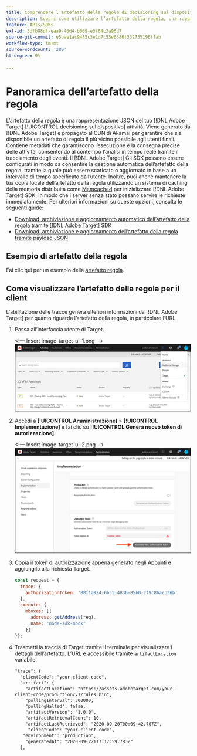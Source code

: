 ```yaml
---
title: Comprendere l’artefatto della regola di decisioning sul dispositivo
description: Scopri come utilizzare l’artefatto della regola, una rappresentazione JSON del tuo [!DNL Adobe Target] [!UICONTROL decisioning sul dispositivo] attività.
feature: APIs/SDKs
exl-id: 3dfb08df-eaa9-43d4-b009-e5f64c3a96d7
source-git-commit: e5bae1ac9485c3e1d7c55e6386f332755196ffab
workflow-type: tm+mt
source-wordcount: '280'
ht-degree: 0%

---
```


# Panoramica dell’artefatto della regola

L’artefatto della regola è una rappresentazione JSON del tuo [!DNL Adobe Target] [!UICONTROL decisioning sul dispositivo] attività. Viene generato da [!DNL Adobe Target] e propagato al CDN di Akamai per garantire che sia disponibile un artefatto di regola il più vicino possibile agli utenti finali. Contiene metadati che garantiscono l’esecuzione e la consegna precise delle attività, consentendo al contempo l’analisi in tempo reale tramite il tracciamento degli eventi. Il [!DNL Adobe Target] Gli SDK possono essere configurati in modo da consentire la gestione automatica dell’artefatto della regola, tramite la quale può essere scaricato o aggiornato in base a un intervallo di tempo specificato dall’utente. Inoltre, puoi anche mantenere la tua copia locale dell’artefatto della regola utilizzando un sistema di caching della memoria distribuita come [Memcached](https://memcached.org/) per inizializzare [!DNL Adobe Target] SDK, in modo che i server senza stato possano servire le richieste immediatamente. Per ulteriori informazioni su queste opzioni, consulta le seguenti guide:

* [Download, archiviazione e aggiornamento automatico dell’artefatto della regola tramite [!DNL Adobe Target] SDK](rule-artifact-sdk.md)
* [Download, archiviazione e aggiornamento dell’artefatto della regola tramite payload JSON](rule-artifact-json.md)

## Esempio di artefatto della regola

Fai clic qui per un esempio della [artefatto regola](rule-artifact-example.md).

## Come visualizzare l’artefatto della regola per il client

L&#39;abilitazione delle tracce genera ulteriori informazioni da [!DNL Adobe Target] per quanto riguarda l’artefatto della regola, in particolare l’URL.

1. Passa all’interfaccia utente di Target.

   &lt;!— Insert image-target-ui-1.png —>
   ![immagine alt](assets/asset-rule-artifact-1.png)

1. Accedi a **[!UICONTROL Amministrazione]** > **[!UICONTROL Implementazione]** e fai clic su **[!UICONTROL Genera nuovo token di autorizzazione]**.

   &lt;!— Insert image-target-ui-2.png —>
   ![immagine alt](assets/asset-rule-artifact-2.png)

1. Copia il token di autorizzazione appena generato negli Appunti e aggiungilo alla richiesta Target.

   ```javascript {line-numbers="true"}
   const request = {
     trace: {
       authorizationToken: '88f1a924-6bc5-4836-8560-2f9c86aeb36b'
     },
     execute: {
       mboxes: [{
         address: getAddress(req),
         name: "node-sdk-mbox"
       }]
   }};
   ```

1. Trasmetti la traccia di Target tramite il terminale per visualizzare i dettagli dell’artefatto. L’URL è accessibile tramite `artifactLocation` variabile.

   ```
   "trace": {
     "clientCode": "your-client-code",
     "artifact": {
       "artifactLocation": "https://assets.adobetarget.com/your-client-code/production/v1/rules.bin",
       "pollingInterval": 300000,
       "pollingHalted": false,
       "artifactVersion": "1.0.0",
       "artifactRetrievalCount": 10,
       "artifactLastRetrieved": "2020-09-20T00:09:42.707Z",
        "clientCode": "your-client-code",
      "environment": "production",
       "generatedAt": "2020-09-22T17:17:59.783Z"
     },
   ```
